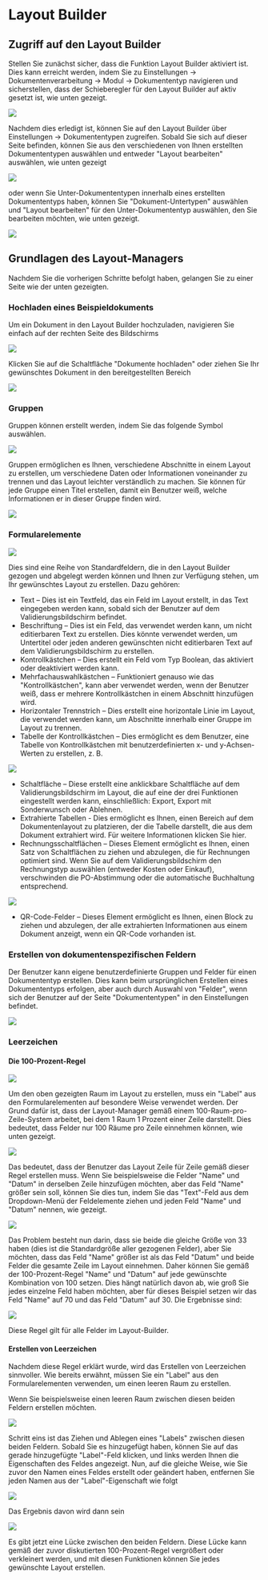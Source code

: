 # Layout Builder

## **Zugriff auf den Layout Builder**

Stellen Sie zunächst sicher, dass die Funktion Layout Builder aktiviert ist. Dies kann erreicht werden, indem Sie zu Einstellungen → Dokumentenverarbeitung → Modul → Dokumententyp navigieren und sicherstellen, dass der Schieberegler für den Layout Builder auf aktiv gesetzt ist, wie unten gezeigt.

![](https://lh7-us.googleusercontent.com/I0VvFiFftKLoCB47jCAoosfTyqIQgXBoggMFp1QAeIj9xW4yiiIzyk5eIEHZ7duA251Yc4\_ArUKA8e-LjDht13bckAnkAOHOvl1p5k1-Qj\_UkEp2cSZwxHz\_PXe8IQ4\_jglzCtjAJg5pd9m\_hNZEhXA)

Nachdem dies erledigt ist, können Sie auf den Layout Builder über Einstellungen → Dokumententypen zugreifen. Sobald Sie sich auf dieser Seite befinden, können Sie aus den verschiedenen von Ihnen erstellten Dokumententypen auswählen und entweder "Layout bearbeiten" auswählen, wie unten gezeigt

![](https://lh7-us.googleusercontent.com/WMD8M0qugnc64ZuyLuEYH5P63qk-Vo86useg32-QyOsP63FJA\_Xh7UzwlwmUR3K9oTd19aXexSitZqQLVEKo26-i8hYWUS9CChzwAS8TgbWoqweFucJcNIgKBruzSd0mxn8zrh9i46lPxKMNDh-YEJ8)

oder wenn Sie Unter-Dokumententypen innerhalb eines erstellten Dokumententyps haben, können Sie "Dokument-Untertypen" auswählen und "Layout bearbeiten" für den Unter-Dokumententyp auswählen, den Sie bearbeiten möchten, wie unten gezeigt.

![](https://lh7-us.googleusercontent.com/KfmM8wMGnn5tzXRxF1yT0Efm7X6v0kYeGzgNG3RihERh\_P71tjEVkJh4POMwgqnsCBoE736xI7oHkmpYNUbtAShhE-wAHsnLuxljDtmhGQUyljF\_PmOF2y6c0gIdIk\_jUD3sVNsq5viT2sb236OBYSA)

## **Grundlagen des Layout-Managers**

Nachdem Sie die vorherigen Schritte befolgt haben, gelangen Sie zu einer Seite wie der unten gezeigten.

### **Hochladen eines Beispieldokuments**

Um ein Dokument in den Layout Builder hochzuladen, navigieren Sie einfach auf der rechten Seite des Bildschirms

![](https://lh7-us.googleusercontent.com/I99BkFDTOloyKwwc0P8O3wf8FbKL3B5Zn5i3GfeRKSSkBdelQ\_HNfI2oJzaXQUi\_UU6R5Vr7jrgcAxIrDmmTKWgTZx90J7izOX0oczWt\_\_qt9VmD1HqafZvqH8vb7xnZMR1m5pjwzsbcnalErYo6dIc)

Klicken Sie auf die Schaltfläche "Dokumente hochladen" oder ziehen Sie Ihr gewünschtes Dokument in den bereitgestellten Bereich

![](https://lh7-us.googleusercontent.com/GHqGYqvwFvN3z2ojFz\_i7ZLlZhy-A3vsKUmmzOC0NMkPd2-f6\_t\_0USF66W-N3XRqHlmx06QNSQ7U-VTPQPKWdzOhoNcN7LlMk45sKVC6bWN1O92G0r4dKyHQLlgmGZiINYjZ9vZnt89\_BjgzbON2MI)

### **Gruppen**

Gruppen können erstellt werden, indem Sie das folgende Symbol auswählen.

![](https://lh7-us.googleusercontent.com/eb4jnCmezPFKPwgUisJKvicBqMWuGHW69WIFdtpmQiY-\_78VWmMyMD4TqKMJXwjH1XDnS5RXX0DsJ2\_ur\_GG62L4F7OEzkLrpgwUkiuQjZQPJqQoHIBj6WM33zY0AkYXhI3mKLjZetbEQ2AlhPJ8KV8)

Gruppen ermöglichen es Ihnen, verschiedene Abschnitte in einem Layout zu erstellen, um verschiedene Daten oder Informationen voneinander zu trennen und das Layout leichter verständlich zu machen. Sie können für jede Gruppe einen Titel erstellen, damit ein Benutzer weiß, welche Informationen er in dieser Gruppe finden wird.

![](https://lh7-us.googleusercontent.com/lWqIEC-TCOp4rKytTbhn2fYWY618\_Yra2mjWHA9oMyWPqHXA5JKCLoZoEtM8xQHAkn4HFNTPYpbMePUYnQhQGL0KmgBfTEDWPDAMy7PjZinZl2s\_kHQlsLAGjYbzSINWTme3qRO9tHLcpVaDVvS\_8F4)

### **Formularelemente**

![](https://lh7-us.googleusercontent.com/OFBRSGdol7loocu5uGVe4Q8URMDojvXTN0xj3TCgL-jb-wUgt1fjEqfXCyMPz\_HNh94LVVmg6ifQDhxvlQsgbbChRfrw2Ohx4ICOUwHix3iiAFY9hI3BPGBfcNABiHLhgXQJVZmGvEO\_niVWkIXz\_6g)

Dies sind eine Reihe von Standardfeldern, die in den Layout Builder gezogen und abgelegt werden können und Ihnen zur Verfügung stehen, um Ihr gewünschtes Layout zu erstellen. Dazu gehören:

* Text – Dies ist ein Textfeld, das ein Feld im Layout erstellt, in das Text eingegeben werden kann, sobald sich der Benutzer auf dem Validierungsbildschirm befindet.
* Beschriftung – Dies ist ein Feld, das verwendet werden kann, um nicht editierbaren Text zu erstellen. Dies könnte verwendet werden, um Untertitel oder jeden anderen gewünschten nicht editierbaren Text auf dem Validierungsbildschirm zu erstellen.
* Kontrollkästchen – Dies erstellt ein Feld vom Typ Boolean, das aktiviert oder deaktiviert werden kann.
* Mehrfachauswahlkästchen – Funktioniert genauso wie das "Kontrollkästchen", kann aber verwendet werden, wenn der Benutzer weiß, dass er mehrere Kontrollkästchen in einem Abschnitt hinzufügen wird.
* Horizontaler Trennstrich – Dies erstellt eine horizontale Linie im Layout, die verwendet werden kann, um Abschnitte innerhalb einer Gruppe im Layout zu trennen.
* Tabelle der Kontrollkästchen – Dies ermöglicht es dem Benutzer, eine Tabelle von Kontrollkästchen mit benutzerdefinierten x- und y-Achsen-Werten zu erstellen, z. B.

![](https://lh7-us.googleusercontent.com/lMZU68H4i8ELjgenpcNXeNhJ9iwzTWGRkjNMEdV3rqdGwnaRZ\_tvG9mbx2ogXQ2hMciGSp-9m1c5KS9VwGJWzuxcRiaioVDSLTLvh-csHUho4aX25LXrtjhGSfK6yTukufwrjQvZR-JliuhiaPCCxpw)

* Schaltfläche – Diese erstellt eine anklickbare Schaltfläche auf dem Validierungsbildschirm im Layout, die auf eine der drei Funktionen eingestellt werden kann, einschließlich: Export, Export mit Sonderwunsch oder Ablehnen.
* Extrahierte Tabellen - Dies ermöglicht es Ihnen, einen Bereich auf dem Dokumentenlayout zu platzieren, der die Tabelle darstellt, die aus dem Dokument extrahiert wird. Für weitere Informationen klicken Sie hier.
* Rechnungsschaltflächen – Dieses Element ermöglicht es Ihnen, einen Satz von Schaltflächen zu ziehen und abzulegen, die für Rechnungen optimiert sind. Wenn Sie auf dem Validierungsbildschirm den Rechnungstyp auswählen (entweder Kosten oder Einkauf), verschwinden die PO-Abstimmung oder die automatische Buchhaltung entsprechend.

![](https://lh7-us.googleusercontent.com/-w5iTr9b\_pcc6Y39osFmuzKQGRa\_e4tAXvQOn1zN8T4HwcuTs\_FP9mFPAJJeABvYKTyiQr3xZALsRgueIDksbswhnY-E9ioT1AIaf8xwAblBckX1f8xzi5v9mLxBRRUZoViDntKK6Nd5fy5sd5Bq5LU)

* QR-Code-Felder – Dieses Element ermöglicht es Ihnen, einen Block zu ziehen und abzulegen, der alle extrahierten Informationen aus einem Dokument anzeigt, wenn ein QR-Code vorhanden ist.
### **Erstellen von dokumentenspezifischen Feldern**

Der Benutzer kann eigene benutzerdefinierte Gruppen und Felder für einen Dokumententyp erstellen. Dies kann beim ursprünglichen Erstellen eines Dokumententyps erfolgen, aber auch durch Auswahl von "Felder", wenn sich der Benutzer auf der Seite "Dokumententypen" in den Einstellungen befindet.

![](https://lh7-us.googleusercontent.com/N9i3KnGyXATf5jLVbPQGiPEG9rlz6WqHJ5c8FZnpw3EwmaMnl2cQhMwhug3d-A82caOS6Nxc7LgAVLMtBL404hKR7i39u2RfwzCnohqn1\_mbkMtjzNKThnjGu2ivaFNqKDuobzA6kUdD8gGiQ\_zs3z8)

### **Leerzeichen**

#### **Die 100-Prozent-Regel**

![](https://lh7-us.googleusercontent.com/TwNA3gZrgzhSvZrZOGywGYz92fRkUtjIsr6sDCxEzYgWcfJ9kXuzJKkqNiFyp3H5XXoqUz76TzZ72r86YY\_O3Vw\_rvDKczD\_hdMOIQOFWORr2bo8pGunrAtUklJ1ye7KEQJEjRNqNUNCnXM0boIICUA)

Um den oben gezeigten Raum im Layout zu erstellen, muss ein "Label" aus den Formularelementen auf besondere Weise verwendet werden. Der Grund dafür ist, dass der Layout-Manager gemäß einem 100-Raum-pro-Zeile-System arbeitet, bei dem 1 Raum 1 Prozent einer Zeile darstellt. Dies bedeutet, dass Felder nur 100 Räume pro Zeile einnehmen können, wie unten gezeigt.

![](https://lh7-us.googleusercontent.com/YTqddzVQPWRuP5ylV6NnMc-KnEgCY0ZxZ8zn0In5d5dOxaWnwGDi4N2qohbobLNphLfVD61sMUE5QlmXJZ3e0tP7Y8no\_wVRy9WTF0nWIN5Tg3t-zLJhs9M-kVYPFV3CyerRZZoK-iMXLmKGcuSY\_Nw)

Das bedeutet, dass der Benutzer das Layout Zeile für Zeile gemäß dieser Regel erstellen muss. Wenn Sie beispielsweise die Felder "Name" und "Datum" in derselben Zeile hinzufügen möchten, aber das Feld "Name" größer sein soll, können Sie dies tun, indem Sie das "Text"-Feld aus dem Dropdown-Menü der Feldelemente ziehen und jeden Feld "Name" und "Datum" nennen, wie gezeigt.

![](https://lh7-us.googleusercontent.com/2ru3pj0iD3V6ADqYBjeQPqDT3uvTH\_Al2MV0gpUUQ9MpX0TSFtnjYL6JN0YOkBk9afx2q2YcMo4gWE2jItUAGSEfX79O\_6sFgKwP5FGa98SwzgjGgee1G-2aO6NyqZusf27SbJoWoHmzu51Hx25kVmM)

Das Problem besteht nun darin, dass sie beide die gleiche Größe von 33 haben (dies ist die Standardgröße aller gezogenen Felder), aber Sie möchten, dass das Feld "Name" größer ist als das Feld "Datum" und beide Felder die gesamte Zeile im Layout einnehmen. Daher können Sie gemäß der 100-Prozent-Regel "Name" und "Datum" auf jede gewünschte Kombination von 100 setzen. Dies hängt natürlich davon ab, wie groß Sie jedes einzelne Feld haben möchten, aber für dieses Beispiel setzen wir das Feld "Name" auf 70 und das Feld "Datum" auf 30. Die Ergebnisse sind:

![](https://lh7-us.googleusercontent.com/m411QblkCfsQWllhX74QpANjuVEv3fgM1Nhg8cJjbkNQGcjym6v0JFHIrKyMOAu-MasQ4KH9ZPaxmqNWfhWmAuL6SOZE030NXebb7ERzYxF99hLJC6oGbM-YXp7bNdZuoTaPmsDt7EjpV5BOiflwA4g)

Diese Regel gilt für alle Felder im Layout-Builder.

#### **Erstellen von Leerzeichen**

Nachdem diese Regel erklärt wurde, wird das Erstellen von Leerzeichen sinnvoller. Wie bereits erwähnt, müssen Sie ein "Label" aus den Formularelementen verwenden, um einen leeren Raum zu erstellen.

Wenn Sie beispielsweise einen leeren Raum zwischen diesen beiden Feldern erstellen möchten.

![](https://lh7-us.googleusercontent.com/jOms6aTB3wCmX3L-MiUTrOb\_-q3AiFC3Y75TsHJe8QFLru10H9aZKzbE5MfHPZ0v9fqycQeddNPJp7pnRjv17crkrYUymNA8u9bF-3u9IfR6ru\_duavqrLCQocommljzLA00RXs\_lQA4gDH6l\_QvyTs)

Schritt eins ist das Ziehen und Ablegen eines "Labels" zwischen diesen beiden Feldern. Sobald Sie es hinzugefügt haben, können Sie auf das gerade hinzugefügte "Label"-Feld klicken, und links werden Ihnen die Eigenschaften des Feldes angezeigt. Nun, auf die gleiche Weise, wie Sie zuvor den Namen eines Feldes erstellt oder geändert haben, entfernen Sie jeden Namen aus der "Label"-Eigenschaft wie folgt

![](https://lh7-us.googleusercontent.com/0Mma4wYIIfAkOyRIFLZtjug7pbWltfaiPm3r\_WgbP5fCgKe2BGD6Qf5YJ5Ns7fBBTRfJ68NlOtmOQrvcOvjyWGxk9v\_XmDj-8moEQhcDUugh\_VO5DdrJLYYV08ftr8YdhuhEM0otWs\_ljew18j7XJFQ)

Das Ergebnis davon wird dann sein

![](https://lh7-us.googleusercontent.com/-HqoJUAbcHRCletgSg6gcKXpn6zto1Do8I5EmcEmPWL4qUrMREh-wZdhy7ZKtnbuGjypd7p2mjcIu6LbbfdjA3c1liT2reCQXWiP1VAji08eWc\_bbF\_a0Dd82rJRgCuD5yjdlXL\_DNheMcw-fm6pQnA)

Es gibt jetzt eine Lücke zwischen den beiden Feldern. Diese Lücke kann gemäß der zuvor diskutierten 100-Prozent-Regel vergrößert oder verkleinert werden, und mit diesen Funktionen können Sie jedes gewünschte Layout erstellen.
